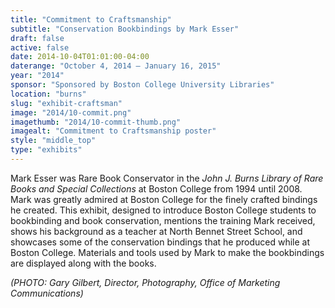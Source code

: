 ```yaml
---
title: "Commitment to Craftsmanship"
subtitle: "Conservation Bookbindings by Mark Esser"
draft: false
active: false
date: 2014-10-04T01:01:00-04:00
daterange: "October 4, 2014 – January 16, 2015"
year: "2014"
sponsor: "Sponsored by Boston College University Libraries"
location: "burns"
slug: "exhibit-craftsman"
image: "2014/10-commit.png"
imagethumb: "2014/10-commit-thumb.png"
imagealt: "Commitment to Craftsmanship poster"
style: "middle_top"
type: "exhibits"
---
```


<p>Mark Esser was Rare Book Conservator in the <em>John J. Burns Library of Rare Books and Special Collections</em> at Boston College from 1994 until 2008. Mark was greatly admired at   Boston College for the finely crafted bindings he created. This exhibit,   designed to introduce Boston College students to bookbinding and book   conservation, mentions the training Mark received, shows his background   as a teacher at North Bennet Street School, and showcases some of the   conservation bindings that he produced while at Boston College.   Materials and tools used by Mark to make the bookbindings are displayed   along with the books.</p>
<p><em>(PHOTO: Gary Gilbert, Director, Photography, Office of Marketing Communications)</em></p>

<!--

Active:
    Yes (will appear on Exhibit's homepage)
    No (will not appear on Exhibit's homepage, but will appear in archives)

Gallery locations: 
    Burns Library (burns)
    Theology and Ministry Library (tml)
    O'Neill Level One (lvl1)
    O'Neill Level Three (lvl3)
    O'Neill Reading Room (reading)
    O'Neill Reading Room Back Wall (backwall)
    O'Neill Lobby (lobby)
    History Dept, Stokes Hall (stokes)
    Bapst Exhibits (bapsts)
    Archived Bapst Exhibits (bapstsarchive)
  
Need spaces for:

  Virtual Exhibits (virtual)
  Tip O'Neill (tiponeill)

Style:
    Poster on left, text on right (default)
    Poster on right, text on left (right)
    Poster large, centered above text (middle_top)
    Poster large, centered below text (middle_down)

-->

